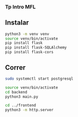 ### Tp Intro MFL

## Instalar

```bash
python3 -m venv venv
source venv/bin/activate
pip install flask
pip install flask-SQLAlchemy
pip install flask-cors
```

## Correr

```bash
sudo systemctl start postgresql

source venv/bin/activate
cd backend
python3 main.py

cd ../frontend
python3 -m http.server


```
